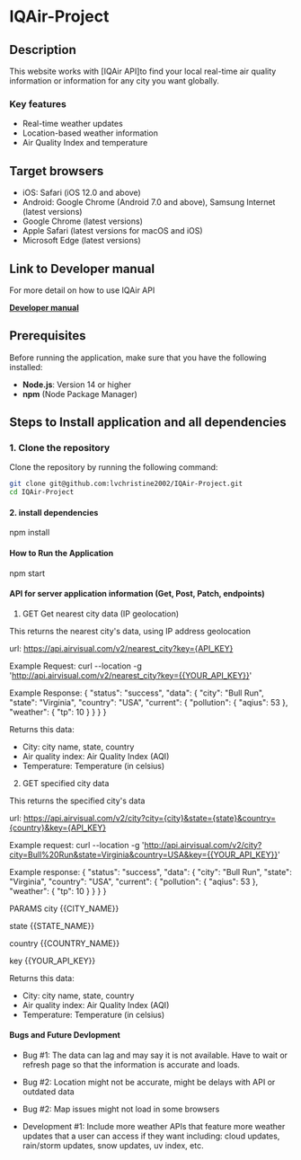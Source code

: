 # IQAir-Project

## Description 

This website works with [IQAir API]to find your local real-time air quality information or information for any city you want globally. 

### Key features 

- Real-time weather updates
- Location-based weather information
- Air Quality Index and temperature 

## Target browsers 

- iOS: Safari (iOS 12.0 and above)
- Android: Google Chrome (Android 7.0 and above), Samsung Internet (latest versions)
- Google Chrome (latest versions)
- Apple Safari (latest versions for macOS and iOS)
- Microsoft Edge (latest versions)

## Link to Developer manual 

For more detail on how to use IQAir API

[**Developer manual**](https://api-docs.iqair.com/?version=latest)

## Prerequisites

Before running the application, make sure that you have the following installed: 

- **Node.js**: Version 14 or higher
- **npm** (Node Package Manager)

## Steps to Install application and all dependencies

### 1. Clone the repository

Clone the repository by running the following command:

   ```bash
   git clone git@github.com:lvchristine2002/IQAir-Project.git
   cd IQAir-Project
   ```

#### 2. install dependencies 

npm install 

#### How to Run the Application

npm start

#### API for server application information (Get, Post, Patch, endpoints)

1. GET Get nearest city data (IP geolocation)

This returns the nearest city's data, using IP address geolocation  

url: https://api.airvisual.com/v2/nearest_city?key={API_KEY}

Example Request: 
curl --location -g 'http://api.airvisual.com/v2/nearest_city?key={{YOUR_API_KEY}}'

Example Response: 
{
  "status": "success",
  "data": {
    "city": "Bull Run",
    "state": "Virginia",
    "country": "USA",
    "current": {
      "pollution": {
        "aqius": 53
      },
      "weather": {
        "tp": 10
      }
    }
  }
}


Returns this data: 
- City: city name, state, country
- Air quality index: Air Quality Index (AQI)
- Temperature: Temperature (in celsius)

2. GET specified city data 

This returns the specified city's data

url: https://api.airvisual.com/v2/city?city={city}&state={state}&country={country}&key={API_KEY}

Example request: 
curl --location -g 'http://api.airvisual.com/v2/city?city=Bull%20Run&state=Virginia&country=USA&key={{YOUR_API_KEY}}'

Example response: 
{
  "status": "success",
  "data": {
    "city": "Bull Run",
    "state": "Virginia",
    "country": "USA",
    "current": {
      "pollution": {
        "aqius": 53
      },
      "weather": {
        "tp": 10
      }
    }
  }
}

PARAMS
city
{{CITY_NAME}}

state
{{STATE_NAME}}

country
{{COUNTRY_NAME}}

key
{{YOUR_API_KEY}}

Returns this data: 
- City: city name, state, country
- Air quality index: Air Quality Index (AQI)
- Temperature: Temperature (in celsius)


#### Bugs and Future Devlopment 

- Bug #1: The data can lag and may say it is not available. Have to wait or refresh page so that the information is accurate and loads. 
- Bug #2: Location might not be accurate, might be delays with API or outdated data
- Bug #2: Map issues might not load in some browsers

- Development #1: Include more weather APIs that feature more weather updates that a user can access if they want  including: cloud updates, rain/storm updates, snow updates, uv index, etc. 

